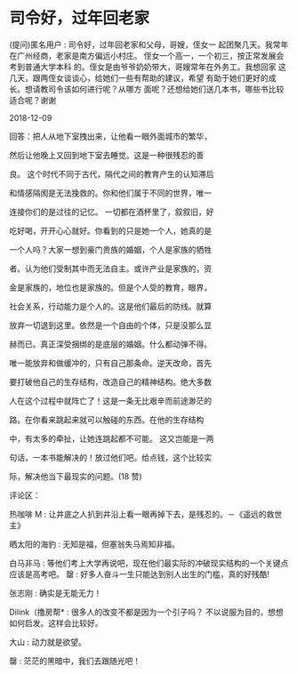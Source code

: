 # 司令好，过年回老家

(提问)匿名用户 : 司令好，过年回老家和父母，哥嫂，侄女一 起团聚几天。我常年在广州经商，老家是南方偏远小村庄。 侄女一个高一，一个初三，按正常发展会考到普通大学本科 的。侄女是由爷爷奶奶带大，哥嫂常年在外务工。我想回家 这几天，跟两侄女谈谈心，给她们一些有帮助的建议，希望 有助于她们更好的成长。想请教司令该如何进行呢？从哪方 面呢？还想给她们送几本书，哪些书比较适合呢？谢谢

2018-12-09

回答：把人从地下室拽出来，让他看一眼外面城市的繁华，

然后让他晚上又回到地下室去睡觉。这是一种很残忍的善

良。 这个时代不同于古代，隔代之间的教育产生的认知滞后

和情感隔阂是无法挽救的。你和他们属于不同的世界，唯一

连接你们的是过往的记忆。 一切都在酒杯里了，叙叙旧，好

吃好喝，开开心心就好。你看到的只是她一个人，她真的是

一个人吗？大家一想到豪门贵族的婚姻，个人是家族的牺牲

者。认为他们受制其中而无法自主。或许产业是家族的，资

金是家族的，地位也是家族的。但是个人受的教育，眼界，

社会关系，行动能力是个人的。这是他们最后的防线。就算

放弃一切退到这里。依然是一个自由的个体，只是没那么显

赫而已。真正深受捆绑的是底层的婚姻。什么都动弹不得。

唯一能放弃和做缓冲的，只有自己那条命。逆天改命，首先

要打破他自己的生存结构，改造自己的精神结构。绝大多数

人在这个过程中就阵亡了！这是一条无比艰辛而前途渺茫的

路。在你看来跳起来就可以触碰的东西。在他的生存结构

中，有太多的牵扯，让她连跳起都不可能。 这又岂能是一两

句话，一本书能解决的！放过他们吧。给点钱，这个比较实

际，解决他当下最现实的问题。(18 赞)

评论区：

热咖啡 M : 让井底之人扒到井沿上看一眼再掉下去，是残忍的。－《遥远的救世主》

晒太阳的海豹 : 无知是福，但塞翁失马焉知非福。

白马非马 : 等他们考上大学再说吧，现在他们最实际的冲破现实结构的一个关键点应该是高考吧。 罄 : 好多人奋斗一生只能达到别人出生的门槛，真的好残酷!

张志刚 : 确实是无能无力！

Dilink（撸房帮* : 很多人的改变不都是因为一个引子吗？ 不以说服为目的，想想如何启发。这样会比较好。

大山 : 动力就是欲望。

罄 : 茫茫的黑暗中，我们去跟随光吧！